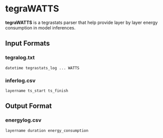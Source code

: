 # tegraWATTS
**tegraWATTS** is a tegrastats parser that help provide layer by layer energy consumption in model inferences.

## Input Formats ##
### tegralog.txt ###
```
datetime tegrastats_log ... WATTS
```
### inferlog.csv ###
```
layername ts_start ts_finish
```
## Output Format ##
### energylog.csv ###
```
layername duration energy_consumption
```
